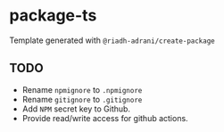 # package-ts

Template generated with `@riadh-adrani/create-package`

## TODO

- Rename `npmignore` to `.npmignore`
- Rename `gitignore` to `.gitignore`
- Add `NPM` secret key to Github.
- Provide read/write access for github actions. 

